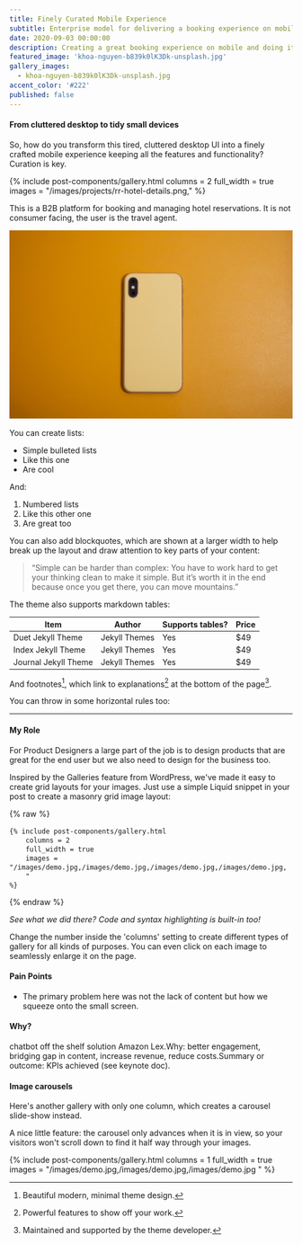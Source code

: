 ```yaml
---
title: Finely Curated Mobile Experience
subtitle: Enterprise model for delivering a booking experience on mobile devices.
date: 2020-09-03 00:00:00
description: Creating a great booking experience on mobile and doing it globally across all products within the organisation.
featured_image: 'khoa-nguyen-b839k0lK3Dk-unsplash.jpg'
gallery_images:
  - khoa-nguyen-b839k0lK3Dk-unsplash.jpg
accent_color: '#222'
published: false
---
```


#### From cluttered desktop to tidy small devices
So, how do you transform this tired, cluttered desktop UI into a finely crafted mobile experience keeping all the features and functionality?  Curation is key.

{% include post-components/gallery.html
	columns = 2
	full_width = true
	images = "/images/projects/rr-hotel-details.png,"
%}

This is a B2B platform for booking and managing hotel reservations.  It is not consumer facing, the user is the travel agent.

![](/images/projects/khoa-nguyen-b839k0lK3Dk-unsplash.jpg)

You can create lists:

* Simple bulleted lists
* Like this one
* Are cool

And:

1. Numbered lists
2. Like this other one
3. Are great too

You can also add blockquotes, which are shown at a larger width to help break up the layout and draw attention to key parts of your content:

> “Simple can be harder than complex: You have to work hard to get your thinking clean to make it simple. But it’s worth it in the end because once you get there, you can move mountains.”

The theme also supports markdown tables:

| Item                 | Author        | Supports tables? | Price |
|----------------------|---------------|------------------|-------|
| Duet Jekyll Theme    | Jekyll Themes | Yes              | $49   |
| Index Jekyll Theme   | Jekyll Themes | Yes              | $49   |
| Journal Jekyll Theme | Jekyll Themes | Yes              | $49   |

And footnotes[^1], which link to explanations[^2] at the bottom of the page[^3].

[^1]: Beautiful modern, minimal theme design.
[^2]: Powerful features to show off your work.
[^3]: Maintained and supported by the theme developer.

You can throw in some horizontal rules too:

---

#### My Role

For Product Designers a large part of the job is to design products that are great for the end user but we also need to design for the business too.   

Inspired by the Galleries feature from WordPress, we've made it easy to create grid layouts for your images. Just use a simple Liquid snippet in your post to create a masonry grid image layout:

{% raw %}
```liquid
{% include post-components/gallery.html
	columns = 2
	full_width = true
	images = "/images/demo.jpg,/images/demo.jpg,/images/demo.jpg,/images/demo.jpg,
	"
%}
```
{% endraw %}

*See what we did there? Code and syntax highlighting is built-in too!*

Change the number inside the 'columns' setting to create different types of gallery for all kinds of purposes. You can even click on each image to seamlessly enlarge it on the page.

#### Pain Points
* The primary problem here was not the lack of content but how we squeeze onto the small screen.

#### Why?
chatbot off the shelf solution Amazon Lex.Why: better engagement, bridging gap in content, increase revenue, reduce costs.Summary or outcome: KPIs achieved (see keynote doc).

#### Image carousels

Here's another gallery with only one column, which creates a carousel slide-show instead.

A nice little feature: the carousel only advances when it is in view, so your visitors won't scroll down to find it half way through your images.

{% include post-components/gallery.html
	columns = 1
	full_width = true
	images = "/images/demo.jpg,/images/demo.jpg,/images/demo.jpg
	"
%}
